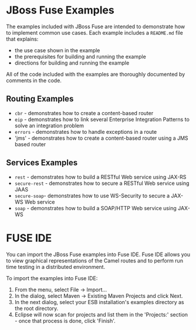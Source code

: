 # JBoss Fuse Examples

The examples included with JBoss Fuse are intended to demonstrate how to implement common use cases. Each example includes a `README.md` file that explains:

* the use case shown in the example
* the prerequisites for building and running the example
* directions for building and running the example

All of the code included with the examples are thoroughly documented by comments in the code.

## Routing Examples
* `cbr` - demonstrates how to create a content-based router
* `eip` - demonstrates how to link several Enterprise Integration Patterns to solve an integration problem
* `errors` - demonstrates how to handle exceptions in a route
* 'jms' - demonstrates how to create a content-based router using a JMS based router

## Services Examples
* `rest` - demonstrates how to build a RESTful Web service using JAX-RS
* `secure-rest` - demonstrates how to secure a RESTful Web service using JAAS
* `secure-soap`- demonstrates how to use WS-Security to secure a JAX-WS Web service
* `soap` - demonstrates how to build a SOAP/HTTP Web service using JAX-WS

# FUSE IDE

You can import the JBoss Fuse examples into Fuse IDE. Fuse IDE allows you to view graphical representations of the Camel routes and to perform run time testing in a distributed environment.

To import the examples into Fuse IDE:

1. From the menu, select File -> Import...
2. In the dialog, select Maven -> Existing Maven Projects and click Next.
3. In the next dialog, select your ESB installation's examples directory as the root directory.
4. Eclipse will now scan for projects and list them in the 'Projects:' section - once that process is done, click 'Finish'.